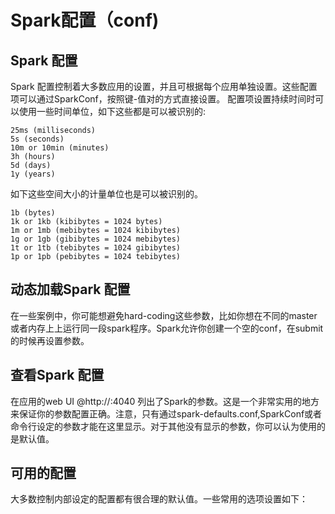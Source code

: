 # Spark配置（conf)

## Spark 配置

Spark 配置控制着大多数应用的设置，并且可根据每个应用单独设置。这些配置项可以通过SparkConf，按照键-值对的方式直接设置。 配置项设置持续时间时可以使用一些时间单位，如下这些都是可以被识别的:

```
25ms (milliseconds)
5s (seconds)
10m or 10min (minutes)
3h (hours)
5d (days)
1y (years)
```

如下这些空间大小的计量单位也是可以被识别的。

```
1b (bytes)
1k or 1kb (kibibytes = 1024 bytes)
1m or 1mb (mebibytes = 1024 kibibytes)
1g or 1gb (gibibytes = 1024 mebibytes)
1t or 1tb (tebibytes = 1024 gibibytes)
1p or 1pb (pebibytes = 1024 tebibytes)
```

## 动态加载Spark 配置

在一些案例中，你可能想避免hard-coding这些参数，比如你想在不同的master或者内存上上运行同一段spark程序。Spark允许你创建一个空的conf，在submit的时候再设置参数。

## 查看Spark 配置

在应用的web UI @http://:4040 列出了Spark的参数。这是一个非常实用的地方来保证你的参数配置正确。注意，只有通过spark-defaults.conf,SparkConf或者命令行设定的参数才能在这里显示。对于其他没有显示的参数，你可以认为使用的是默认值。

## 可用的配置

大多数控制内部设定的配置都有很合理的默认值。一些常用的选项设置如下：

###
